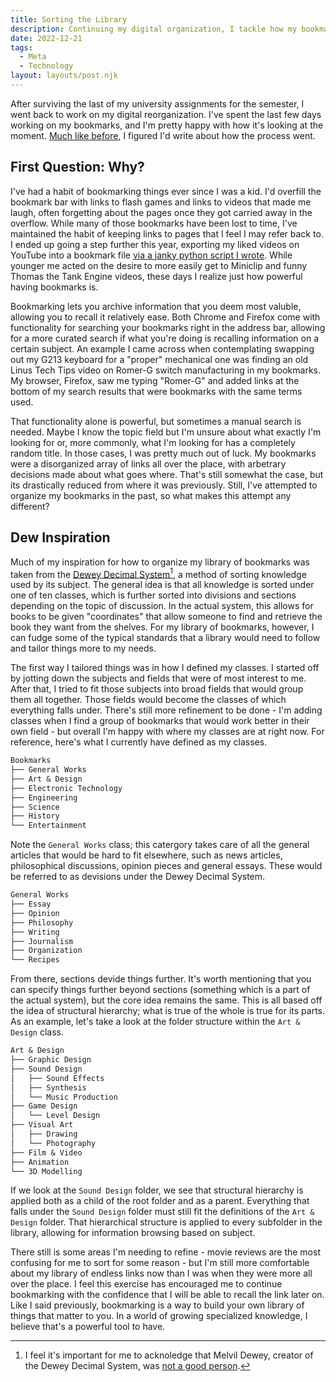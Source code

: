 ```yaml
---
title: Sorting the Library
description: Continuing my digital organization, I tackle how my bookmarks are organized.
date: 2022-12-21
tags:
  - Meta
  - Technology
layout: layouts/post.njk
---
```

After surviving the last of my university assignments for the semester, I went back to work on my digital reorganization. I've spent the last few days working on my bookmarks, and I'm pretty happy with how it's looking at the moment. [Much like before](/blog/cleaning-the-mailboxes/), I figured I'd write about how the process went.

## First Question: Why?

I've had a habit of bookmarking things ever since I was a kid. I'd overfill the bookmark bar with links to flash games and links to videos that made me laugh, often forgetting about the pages once they got carried away in the overflow. While many of those bookmarks have been lost to time, I've maintained the habit of keeping links to pages that I feel I may refer back to. I ended up going a step further this year, exporting my liked videos on YouTube into a bookmark file [via a janky python script I wrote](https://gist.github.com/PersonMeetup/b14fcdd1a1b924cd56cd413803654f49). While younger me acted on the desire to more easily get to Miniclip and funny Thomas the Tank Engine videos, these days I realize just how powerful having bookmarks is. 

Bookmarking lets you archive information that you deem most valuble, allowing you to recall it relatively ease. Both Chrome and Firefox come with functionality for searching your bookmarks right in the address bar, allowing for a more curated search if what you're doing is recalling information on a certain subject. An example I came across when contemplating swapping out my G213 keyboard for a "proper" mechanical one was finding an old Linus Tech Tips video on Romer-G switch manufacturing in my bookmarks. My browser, Firefox, saw me typing "Romer-G" and added links at the bottom of my search results that were bookmarks with the same terms used.

That functionality alone is powerful, but sometimes a manual search is needed. Maybe I know the topic field but I'm unsure about what exactly I'm looking for or, more commonly, what I'm looking for has a completely random title. In those cases, I was pretty much out of luck. My bookmarks were a disorganized array of links all over the place, with arbetrary decisions made about what goes where. That's still somewhat the case, but its drastically reduced from where it was previously.  Still, I've attempted to organize my bookmarks in the past, so what makes this attempt any different?

## Dew Inspiration

Much of my inspiration for how to organize my library of bookmarks was taken from the [Dewey Decimal System](https://www.oclc.org/content/dam/oclc/dewey/versions/print/intro.pdf)[^1], a method of sorting knowledge used by its subject. The general idea is that all knowledge is sorted under one of ten classes, which is further sorted into divisions and sections depending on the topic of discussion. In the actual system, this allows for books to be given "coordinates" that allow someone to find and retrieve the book they want from the shelves. For my library of bookmarks, however, I can fudge some of the typical standards that a library would need to follow and tailor things more to my needs.

[^1]: I feel it's important for me to acknoledge that Melvil Dewey, creator of the Dewey Decimal System, was [not a good person](https://youtu.be/KXJSjte_OAI?t=74).

The first way I tailored things was in how I defined my classes. I started off by jotting down the subjects and fields that were of most interest to me. After that, I tried to fit those subjects into broad fields that would group them all together. Those fields would become the classes of which everything falls under. There's still more refinement to be done - I'm adding classes when I find a group of bookmarks that would work better in their own field - but overall I'm happy with where my classes are at right now. For reference, here's what I currently have defined as my classes.

```md
Bookmarks
├── General Works
├── Art & Design
├── Electronic Technology
├── Engineering
├── Science
├── History
└── Entertainment
```

Note the `General Works` class; this catergory takes care of all the general articles that would be hard to fit elsewhere, such as news articles, philosophical discussions, opinion pieces and general essays. These would be referred to as devisions under the Dewey Decimal System.

```md
General Works
├── Essay
├── Opinion
├── Philosophy
├── Writing
├── Journalism
├── Organization
└── Recipes
```

From there, sections devide things further. It's worth mentioning that you can specify things further beyond sections (something which is a part of the actual system), but the core idea remains the same. This is all based off the idea of structural hierarchy; what is true of the whole is true for its parts. As an example, let's take a look at the folder structure within the `Art & Design` class.

```md
Art & Design
├── Graphic Design
├── Sound Design
│   ├── Sound Effects
│   ├── Synthesis
│   └── Music Production
├── Game Design
│   └── Level Design
├── Visual Art
│   ├── Drawing
│   └── Photography
├── Film & Video
├── Animation
└── 3D Modelling
```

If we look at the `Sound Design` folder, we see that structural hierarchy is applied both as a child of the root folder and as a parent. Everything that falls under the `Sound Design` folder must still fit the definitions of the `Art & Design` folder. That hierarchical structure is applied to every subfolder in the library, allowing for information browsing based on subject.

There still is some areas I'm needing to refine - movie reviews are the most confusing for me to sort for some reason - but I'm still more comfortable about my library of endless links now than I was when they were more all over the place. I feel this exercise has encouraged me to continue bookmarking with the confidence that I will be able to recall the link later on. Like I said previously, bookmarking is a way to build your own library of things that matter to you. In a world of growing specialized knowledge, I believe that's a powerful tool to have.